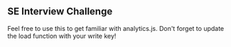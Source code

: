 SE Interview Challenge
----------------------
 
 Feel free to use this to get familiar with analytics.js. Don't forget to update the load function with your write key!